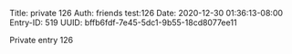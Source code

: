 Title: private 126
Auth: friends test:126
Date: 2020-12-30 01:36:13-08:00
Entry-ID: 519
UUID: bffb6fdf-7e45-5dc1-9b55-18cd8077ee11

Private entry 126